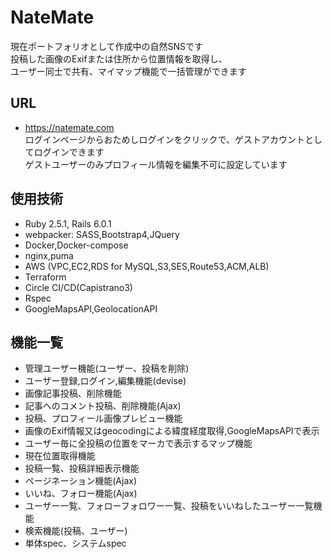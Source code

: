 # NateMate
現在ポートフォリオとして作成中の自然SNSです  
投稿した画像のExifまたは住所から位置情報を取得し、  
ユーザー同士で共有、マイマップ機能で一括管理ができます  

## URL
- https://natemate.com  
ログインページからおためしログインをクリックで、ゲストアカウントとしてログインできます  
ゲストユーザーのみプロフィール情報を編集不可に設定しています  

## 使用技術
- Ruby 2.5.1, Rails 6.0.1
- webpacker: SASS,Bootstrap4,JQuery
- Docker,Docker-compose
- nginx,puma
- AWS (VPC,EC2,RDS for MySQL,S3,SES,Route53,ACM,ALB)
- Terraform
- Circle CI/CD(Capistrano3)
- Rspec
- GoogleMapsAPI,GeolocationAPI

## 機能一覧
- 管理ユーザー機能(ユーザー、投稿を削除)
- ユーザー登録,ログイン,編集機能(devise)
- 画像記事投稿、削除機能
- 記事へのコメント投稿、削除機能(Ajax)
- 投稿、プロフィール画像プレビュー機能
- 画像のExif情報又はgeocodingによる緯度経度取得,GoogleMapsAPIで表示
- ユーザー毎に全投稿の位置をマーカで表示するマップ機能
- 現在位置取得機能
- 投稿一覧、投稿詳細表示機能
- ページネーション機能(Ajax)
- いいね、フォロー機能(Ajax)
- ユーザー一覧、フォローフォロワー一覧、投稿をいいねしたユーザー一覧機能
- 検索機能(投稿、ユーザー)
- 単体spec、システムspec
